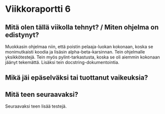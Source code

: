 # Viikkoraportti 6

## Mitä olen tällä viikolla tehnyt? / Miten ohjelma on edistynyt?

Muokkasin ohjelmaa niin, että poistin pelaaja-luokan kokonaan, koska se monimutkaisti koodia ja lisäsin alpha-beta-karsinnan. Tein ohjelmalle yksikkötestejä. Tein myös pylint-tarkastusta, koska se oli aiemmin kokonaan jäänyt tekemättä. Lisäksi tein docstring-dokumentointia.

## Mikä jäi epäselväksi tai tuottanut vaikeuksia?


## Mitä teen seuraavaksi?

Seuraavaksi teen lisää testejä.
